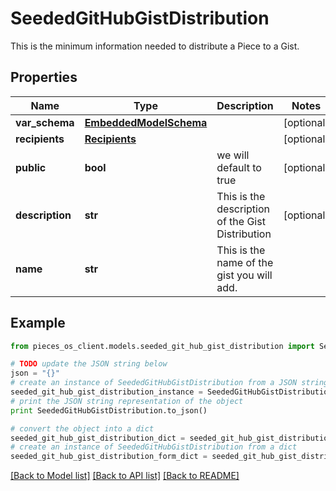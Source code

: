 # SeededGitHubGistDistribution

This is the minimum information needed to distribute a Piece to a Gist.

## Properties
Name | Type | Description | Notes
------------ | ------------- | ------------- | -------------
**var_schema** | [**EmbeddedModelSchema**](EmbeddedModelSchema.md) |  | [optional] 
**recipients** | [**Recipients**](Recipients.md) |  | [optional] 
**public** | **bool** | we will default to true | [optional] 
**description** | **str** | This is the description of the Gist Distribution | [optional] 
**name** | **str** | This is the name of the gist you will add. | 

## Example

```python
from pieces_os_client.models.seeded_git_hub_gist_distribution import SeededGitHubGistDistribution

# TODO update the JSON string below
json = "{}"
# create an instance of SeededGitHubGistDistribution from a JSON string
seeded_git_hub_gist_distribution_instance = SeededGitHubGistDistribution.from_json(json)
# print the JSON string representation of the object
print SeededGitHubGistDistribution.to_json()

# convert the object into a dict
seeded_git_hub_gist_distribution_dict = seeded_git_hub_gist_distribution_instance.to_dict()
# create an instance of SeededGitHubGistDistribution from a dict
seeded_git_hub_gist_distribution_form_dict = seeded_git_hub_gist_distribution.from_dict(seeded_git_hub_gist_distribution_dict)
```
[[Back to Model list]](../README.md#documentation-for-models) [[Back to API list]](../README.md#documentation-for-api-endpoints) [[Back to README]](../README.md)


